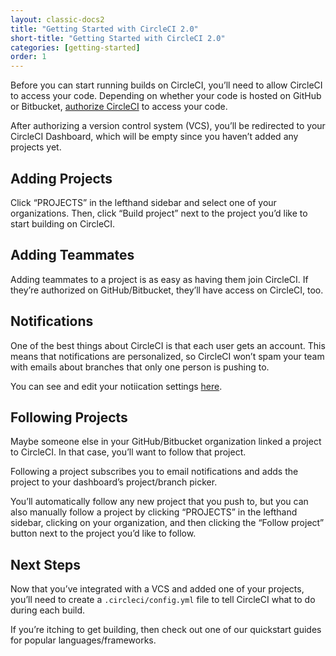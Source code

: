 ```yaml
---
layout: classic-docs2
title: "Getting Started with CircleCI 2.0"
short-title: "Getting Started with CircleCI 2.0"
categories: [getting-started]
order: 1
---
```


Before you can start running builds on CircleCI, you’ll need to allow CircleCI to access your code. Depending on whether your code is hosted on GitHub or Bitbucket, [authorize CircleCI](https://circleci.com/signup/) to access your code.

After authorizing a version control system (VCS), you’ll be redirected to your CircleCI Dashboard, which will be empty since you haven’t added any projects yet.

## Adding Projects

Click “PROJECTS” in the lefthand sidebar and select one of your organizations. Then, click “Build project” next to the project you’d like to start building on CircleCI.

## Adding Teammates

Adding teammates to a project is as easy as having them join CircleCI. If they’re authorized on GitHub/Bitbucket, they’ll have access on CircleCI, too.

## Notifications

One of the best things about CircleCI is that each user gets an account.
This means that notifications are personalized, so CircleCI won’t spam your team with emails about branches that only one person is pushing to.

You can see and edit your notiication settings [here](https://circleci.com/account/notifications).

## Following Projects

Maybe someone else in your GitHub/Bitbucket organization linked a project to CircleCI. In that case, you’ll want to follow that project.

Following a project subscribes you to email notifications and adds the project to your dashboard’s project/branch picker.

You’ll automatically follow any new project that you push to, but you can also manually follow a project by clicking “PROJECTS” in the lefthand sidebar, clicking on your organization, and then clicking the “Follow project” button next to the project you’d like to follow.

## Next Steps

Now that you’ve integrated with a VCS and added one of your projects, you’ll need to create a `.circleci/config.yml` file to tell CircleCI what to do during each build.

If you’re itching to get building, then check out one of our quickstart guides for popular languages/frameworks.
